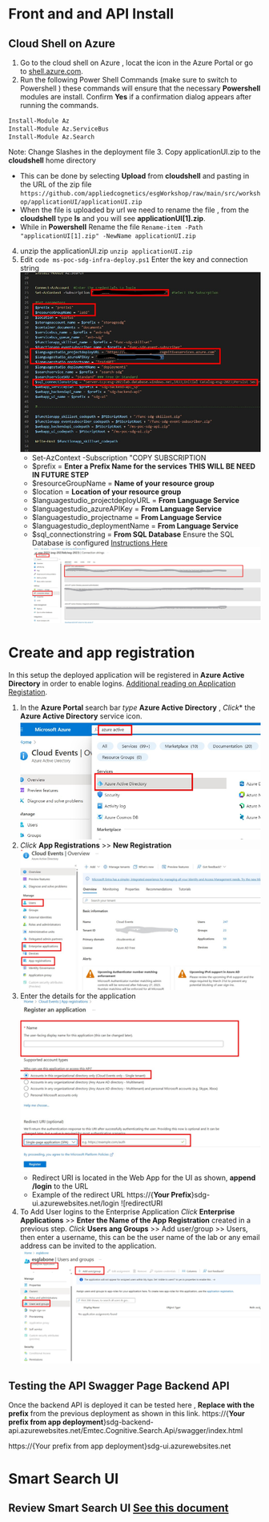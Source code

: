 # Front and and API Install
 
## Cloud Shell on Azure
1. Go to the cloud shell on Azure , locat the icon in the Azure Portal or go to [shell.azure.com](shell.azure.com).
1. Run the following Power Shell Commands (make sure to switch to Powershell ) these commands will ensure that the necessary **Powershell** modules are install. Confirm **Yes** if a confirmation dialog appears after running the commands. 
```
Install-Module Az
Install-Module Az.ServiceBus
Install-Module Az.Search
```

Note: Change Slashes in the deployment file 
3. Copy applicationUI.zip to the **cloudshell** home directory 
* This can be done by selecting **Upload** from **cloudshell** and pasting in the URL of the zip file ```https://github.com/appliedcognetics/esgWorkshop/raw/main/src/workshop/applicationUI/applicationUI.zip```
* When the file is uploaded by url we need to rename the file , from the **cloudshell** type **ls** and you will see **applicationUI[1].zip**.
* While in **Powershell** Rename the file ```Rename-item -Path "applicationUI[1].zip" -NewName applicationUI.zip```
4. unzip the applicationUI.zip ```unzip applicationUI.zip```
5. Edit ```code ms-poc-sdg-infra-deploy.ps1```
    Enter the key and connection string 
    ![ChangeParameters](../images/websitesetup/ChangeParameters.jpg)
    * Set-AzContext -Subscription "COPY SUBSCRIPTION
    * $prefix = **Enter a Prefix Name for the services** **THIS WILL BE NEED IN FUTURE STEP**
    * $resourceGroupName = **Name of your resource group**
    * $location = **Location of your resource group**
    * $languagestudio_projectdeployURL = **From Language Service**
    * $languagestudio_azureAPIKey  = **From Language Service**
    * $languagestudio_projectname = **From Language Service**
    * $languagestudio_deploymentName = **From Language Service**
    * $sql_connectionstring = **From SQL Database** Ensure the SQL Database is configured [Instructions Here](../documents/part_0.md#deploy-azure-sql-database)
![SQlconnect](../images/websitesetup/website_sqlconnectionstring.jpg)


# Create and app registration 
In this setup the deployed application will be registered in **Azure Active Directory** in order to enable logins. [Additional reading on Application Registation](https://learn.microsoft.com/en-us/azure/active-directory/develop/quickstart-register-app). 
1. In the **Azure Portal** search bar *type* **Azure Active Directory** , *Click** the **Azure Active Directory** service icon.
![Search](../images/websitesetup/activedirectorysearch.jpg)
1. *Click* **App Registrations** >> **New Registration**
![applandingpage](../images/websitesetup/appregistration_landingpage.jpg)
1. Enter the details for the application
![appregistration](../images/websitesetup/registeranapplication.jpg)
    * Redirect URI is located in the Web App for the UI as shown, **append /login** to the URL
    * Example of the redirect URL https://{**Your Prefix**}sdg-ui.azurewebsites.net/login
![redirectURI[](../images/websitesetup/URLforUI.jpg)
1. To Add User logins to the Enterprise Application *Click* **Enterprise Applications** >> **Enter the Name of the App Registration** created in a previous step. *Click* **Users ang Groups** >> Add user/group >> Users, then enter a username, this can be the user name of the lab or any email address can be invited to the application.
![AddUsers](../images/websitesetup/AddUsersToEnterpriseApp.jpg)


##  Testing the API Swagger Page Backend API
Once the backend API is deployed it can be tested here , **Replace with the prefix** from the previous deployment as shown in this link.
https://{**Your prefix from app deployment**}sdg-backend-api.azurewebsites.net/Emtec.Cognitive.Search.Api/swagger/index.html

https://{Your prefix from app deployment}sdg-ui.azurewebsites.net


# Smart Search UI 

## Review Smart Search UI  [See this document](../documents/part_3.md)







